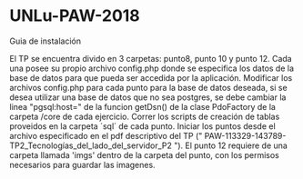 # UNLu-PAW-2018

Guia de instalación

El TP se encuentra divido en 3 carpetas: punto8, punto 10 y punto 12.
Cada una posee su propio archivo config.php donde se especifica los datos de la base de datos para que pueda ser accedida por la aplicación.
Modificar los archivos config.php para cada punto para la base de datos deseada, si se desea utilizar una base de datos que no sea postgres, se debe cambiar la linea "pgsql:host=" de la funcion getDsn() de la clase PdoFactory de la carpeta /core de cada ejercicio.
Correr los scripts de creación de tablas proveidos en la carpeta ´sql´ de cada punto.
Iniciar los puntos desde el archivo especificado en el pdf descriptivo del TP (" PAW-113329-143789-TP2_Tecnologías_del_lado_del_servidor_P2 ").
El punto 12 requiere de una carpeta llamada 'imgs' dentro de la carpeta del punto, con los permisos necesarios para guardar las imagenes.  

